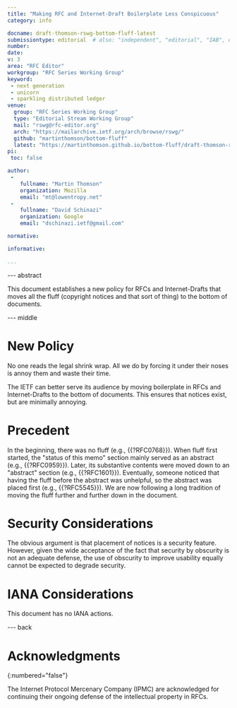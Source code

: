 ```yaml
---
title: "Making RFC and Internet-Draft Boilerplate Less Conspicuous"
category: info

docname: draft-thomson-rswg-bottom-fluff-latest
submissiontype: editorial  # also: "independent", "editorial", "IAB", or "IRTF"
number:
date:
v: 3
area: "RFC Editor"
workgroup: "RFC Series Working Group"
keyword:
 - next generation
 - unicorn
 - sparkling distributed ledger
venue:
  group: "RFC Series Working Group"
  type: "Editorial Stream Working Group"
  mail: "rswg@rfc-editor.org"
  arch: "https://mailarchive.ietf.org/arch/browse/rswg/"
  github: "martinthomson/bottom-fluff"
  latest: "https://martinthomson.github.io/bottom-fluff/draft-thomson-rswg-bottom-fluff.html"
pi:
 toc: false

author:
 -
    fullname: "Martin Thomson"
    organization: Mozilla
    email: "mt@lowentropy.net"
 -
    fullname: "David Schinazi"
    organization: Google
    email: "dschinazi.ietf@gmail.com"

normative:

informative:

...
```


--- abstract

This document establishes a new policy for RFCs and Internet-Drafts
that moves all the fluff
(copyright notices and that sort of thing)
to the bottom of documents.

--- middle

# New Policy

No one reads the legal shrink wrap.
All we do by forcing it under their noses is annoy them
and waste their time.

The IETF can better serve its audience
by moving boilerplate in RFCs and Internet-Drafts
to the bottom of documents.
This ensures that notices exist,
but are minimally annoying.

# Precedent

In the beginning, there was no fluff (e.g., {{?RFC0768}}).
When fluff first started, the "status of this memo" section mainly served as an abstract (e.g., {{?RFC0959}}).
Later, its substantive contents were moved down to an "abstract" section (e.g., {{?RFC1601}}).
Eventually, someone noticed that having the fluff before the abstract was unhelpful, so the abstract was placed first (e.g., {{?RFC5545}}).
We are now following a long tradition of moving the fluff further and further down in the document.

# Security Considerations

The obvious argument is that placement of notices is a security feature.
However, given the wide acceptance of the fact that security by obscurity is not an adequate defense,
the use of obscurity to improve usability equally cannot be expected to degrade security.


# IANA Considerations

This document has no IANA actions.


--- back

# Acknowledgments
{:numbered="false"}

The Internet Protocol Mercenary Company (IPMC) are acknowledged
for continuing their ongoing defense of the intellectual property in RFCs.


